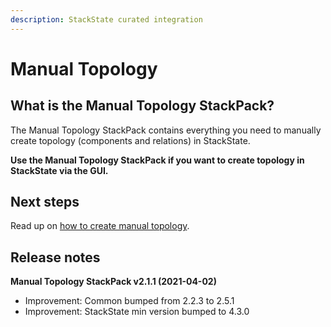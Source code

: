```yaml
---
description: StackState curated integration
---
```


# Manual Topology

## What is the Manual Topology StackPack?

The Manual Topology StackPack contains everything you need to manually create topology \(components and relations\) in StackState.

**Use the Manual Topology StackPack if you want to create topology in StackState via the GUI.**

## Next steps

Read up on [how to create manual topology](../../configure/topology/how_to_create_manual_topology.md).

## Release notes

**Manual Topology StackPack v2.1.1 \(2021-04-02\)**

* Improvement: Common bumped from 2.2.3 to 2.5.1
* Improvement: StackState min version bumped to 4.3.0

